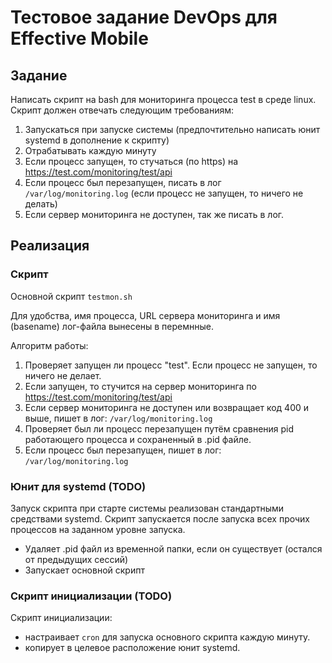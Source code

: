 # Тестовое задание DevOps для Effective Mobile

## Задание

Написать скрипт на bash для мониторинга процесса test в среде linux. Скрипт должен отвечать следующим требованиям:

1. Запускаться при запуске системы (предпочтительно написать юнит systemd в дополнение к скрипту)
2. Отрабатывать каждую минуту
3. Если процесс запущен, то стучаться (по https) на <https://test.com/monitoring/test/api>
4. Если процесс был перезапущен, писать в лог `/var/log/monitoring.log`
(если процесс не запущен, то ничего не делать)
5. Если сервер мониторинга не доступен, так же писать в лог.

## Реализация

### Скрипт

Основной скрипт `testmon.sh`

Для удобства, имя процесса, URL сервера мониторинга и имя (basename) лог-файла вынесены в перемнные.

Алгоритм работы:

1. Проверяет запущен ли процесс "test". Если процесс не запущен, то ничего не делает.
2. Если запущен, то стучится на сервер мониторинга по <https://test.com/monitoring/test/api>
3. Если сервер мониторинга не доступен или возвращает код 400 и выше, пишет в лог: `/var/log/monitoring.log`
4. Проверяет был ли процесс перезапущен путём сравнения pid работающего процесса и сохраненный в .pid файле.
5. Если процесс был перезапущен, пишет в лог: `/var/log/monitoring.log`

### Юнит для systemd (TODO)

Запуск скрипта при старте системы реализован стандартными средствами systemd. Скрипт запускается после запуска всех прочих процессов на заданном уровне запуска.

- Удаляет .pid файл из временной папки, если он существует (остался от предыдущих сессий)
- Запускает основной скрипт

### Скрипт инициализации (TODO)

Скрипт инициализации:

- настраивает `cron` для запуска основного скрипта каждую минуту.
- копирует в целевое расположение юнит systemd.
